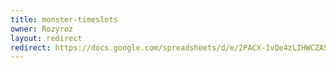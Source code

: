 ```yaml
---
title: monster-timeslots
owner: Rozyroz
layout: redirect
redirect: https://docs.google.com/spreadsheets/d/e/2PACX-1vQe4zLIHWCZA5NwM71Z9QvqOjf77y01FLTRx6xQmmgG11hPsbpEq2Lzc_3u8qDrooMiBURdizg6znPL/pubhtml
---
```


